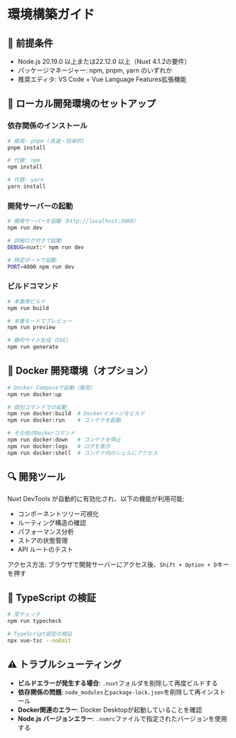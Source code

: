 # 環境構築ガイド

## 🔧 前提条件

- Node.js 20.19.0 以上または22.12.0 以上（Nuxt 4.1.2の要件）
- パッケージマネージャー: npm, pnpm, yarn のいずれか
- 推奨エディタ: VS Code + Vue Language Features拡張機能

## 🚀 ローカル開発環境のセットアップ

### 依存関係のインストール

```bash
# 推奨: pnpm (高速・効率的)
pnpm install

# 代替: npm
npm install

# 代替: yarn
yarn install
```

### 開発サーバーの起動

```bash
# 開発サーバーを起動（http://localhost:3000）
npm run dev

# 詳細ログ付きで起動
DEBUG=nuxt:* npm run dev

# 特定ポートで起動
PORT=4000 npm run dev
```

### ビルドコマンド

```bash
# 本番用ビルド
npm run build

# 本番モードでプレビュー
npm run preview

# 静的サイト生成（SSG）
npm run generate
```

## 🐳 Docker 開発環境（オプション）

```bash
# Docker Composeで起動（推奨）
npm run docker:up

# 個別コマンドでの起動
npm run docker:build  # Dockerイメージをビルド
npm run docker:run    # コンテナを起動

# その他のDockerコマンド
npm run docker:down   # コンテナを停止
npm run docker:logs   # ログを表示
npm run docker:shell  # コンテナ内のシェルにアクセス
```

## 🔍 開発ツール

Nuxt DevTools が自動的に有効化され、以下の機能が利用可能:
- コンポーネントツリー可視化
- ルーティング構造の確認
- パフォーマンス分析
- ストアの状態管理
- API ルートのテスト

アクセス方法: ブラウザで開発サーバーにアクセス後、`Shift + Option + D`キーを押す

## 🧪 TypeScript の検証

```bash
# 型チェック
npm run typecheck

# TypeScript設定の検証
npx vue-tsc --noEmit
```

## ⚠️ トラブルシューティング

- **ビルドエラーが発生する場合**: `.nuxt`フォルダを削除して再度ビルドする
- **依存関係の問題**: `node_modules`と`package-lock.json`を削除して再インストール
- **Docker関連のエラー**: Docker Desktopが起動していることを確認
- **Node.js バージョンエラー**: `.nvmrc`ファイルで指定されたバージョンを使用する
